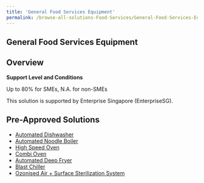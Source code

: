 ```yaml
---
title: 'General Food Services Equipment'
permalink: /browse-all-solutions-Food-Services/General-Food-Services-Equipment
---
```


## General Food Services Equipment
## Overview

**Support Level and Conditions**

Up to 80% for SMEs, N.A. for non-SMEs

This solution is supported by  Enterprise Singapore (EnterpriseSG).

## Pre-Approved Solutions

- <a href='/productivity-solutions-grant/solutionrepo/solution16' target='_blank'>Automated Dishwasher</a><br>
- <a href='/productivity-solutions-grant/solutionrepo/solution17' target='_blank'>Automated Noodle Boiler</a><br>
- <a href='/productivity-solutions-grant/solutionrepo/solution56' target='_blank'>High Speed Oven</a><br>
- <a href='/productivity-solutions-grant/solutionrepo/solution402' target='_blank'>Combi Oven</a><br>
- <a href='/productivity-solutions-grant/solutionrepo/solution2523' target='_blank'>Automated Deep Fryer</a><br>
- <a href='/productivity-solutions-grant/solutionrepo/solution2524' target='_blank'>Blast Chiller</a><br>
- <a href='/productivity-solutions-grant/solutionrepo/solution2525' target='_blank'>Ozonised Air + Surface Sterilization System</a><br>
